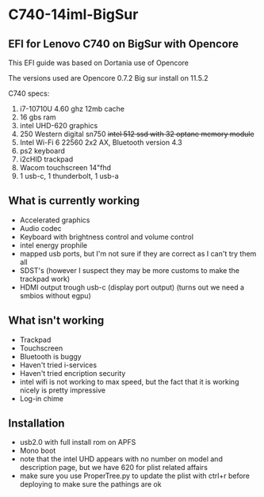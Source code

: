 # C740-14iml-BigSur
## EFI for Lenovo C740 on BigSur with Opencore

This EFI guide was based on Dortania use of Opencore

The versions used are Opencore 0.7.2
Big sur install on 11.5.2

C740 specs:
1. i7-10710U 4.60 ghz 12mb cache 
2. 16 gbs ram
3. intel UHD-620 graphics
4. 250 Western digital sn750  <del>intel 512 ssd with 32 optane memory module</del>
5. Intel Wi-Fi 6 22560 2x2 AX, Bluetooth version 4.3
7. ps2 keyboard
8. i2cHID trackpad
9. Wacom touchscreen 14"fhd
10. 1 usb-c, 1 thunderbolt, 1 usb-a

## What is currently working

- Accelerated graphics
- Audio codec
- Keyboard with brightness control and volume control
- intel energy prophile
- mapped usb ports, but I'm not sure if they are correct as I can't try them all
- SDST's (however I suspect they may be more customs to make the trackpad work)
- HDMI output trough usb-c (display port output) (turns out we need a smbios without egpu)

## What **isn't** working
- Trackpad
- Touchscreen
- Bluetooth is buggy
- Haven't tried i-services
- Haven't tried encription security
- intel wifi is not working to max speed, but the fact that it is working nicely is pretty impressive
- Log-in chime

## Installation
- usb2.0 with full install rom on APFS
- Mono boot
- note that the intel UHD appears with no number on model and description page, but we have 620 for plist related affairs
- make sure you use ProperTree.py to update the plist with ctrl+r before deploying to make sure the pathings are ok 
